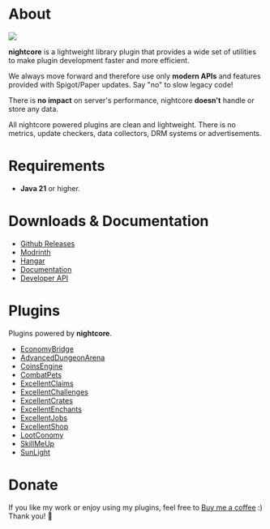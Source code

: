 # About
![](https://repo.nightexpressdev.com/api/badge/latest/releases/su/nightexpress/nightcore/nightcore?color=40c14a&name=nightcore&prefix=v)

**nightcore** is a lightweight library plugin that provides a wide set of utilities to make plugin development faster and more efficient.

We always move forward and therefore use only **modern APIs** and features provided with Spigot/Paper updates. Say "no" to slow legacy code!

There is **no impact** on server's performance, nightcore **doesn't** handle or store any data.

All nightcore powered plugins are clean and lightweight. There is no metrics, update checkers, data collectors, DRM systems or advertisements.

# Requirements
- **Java 21** or higher.

# Downloads & Documentation
- [Github Releases](https://github.com/nulli0n/nightcore-spigot/releases)
- [Modrinth](https://modrinth.com/plugin/nightcore)
- [Hangar](https://hangar.papermc.io/NightExpress/nightcore)
- [Documentation](https://nightexpressdev.com/nightcore/)
- [Developer API](https://nightexpressdev.com/nightcore/developer-api/)

# Plugins
Plugins powered by **nightcore**.

- [EconomyBridge](https://nightexpressdev.com/economy-bridge/)
- [AdvancedDungeonArena](https://nightexpressdev.com/dungeon-arena/)
- [CoinsEngine](https://nightexpressdev.com/coinsengine/)
- [CombatPets](https://www.spigotmc.org/resources/100360/)
- [ExcellentClaims](https://www.spigotmc.org/resources/119848/)
- [ExcellentChallenges](https://www.spigotmc.org/resources/107283/)
- [ExcellentCrates](https://nightexpressdev.com/excellentcrates/)
- [ExcellentEnchants](https://www.spigotmc.org/resources/61693/)
- [ExcellentJobs](https://www.spigotmc.org/resources/114783/)
- [ExcellentShop](https://www.spigotmc.org/resources/50696/)
- [LootConomy](https://www.spigotmc.org/resources/83994/)
- [SkillMeUp](https://www.spigotmc.org/resources/93015/)
- [SunLight](https://www.spigotmc.org/resources/67733/)

# Donate
If you like my work or enjoy using my plugins, feel free to [Buy me a coffee](https://ko-fi.com/nightexpress) :) Thank you! 🧡